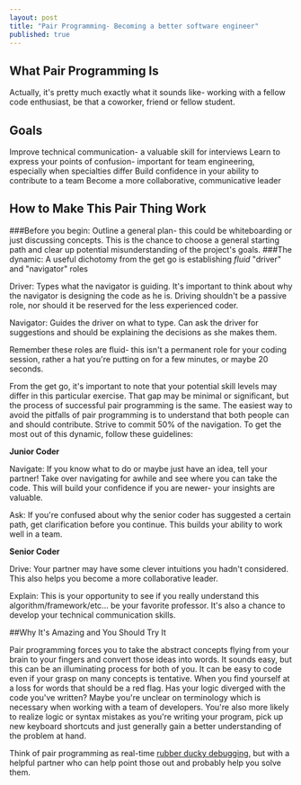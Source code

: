 ```yaml
---
layout: post
title: "Pair Programming- Becoming a better software engineer"
published: true
---
```



## What Pair Programming Is

Actually, it's pretty much exactly what it sounds like- working with a fellow code enthusiast, be that a coworker, friend or fellow student.

## Goals

Improve technical communication- a valuable skill for interviews
Learn to express your points of confusion- important for team engineering, especially when specialties differ
Build confidence in your ability to contribute to a team
Become a more collaborative, communicative leader


## How to Make This Pair Thing Work

###Before you begin:
Outline a general plan- this could be whiteboarding or just discussing concepts. This is the chance to choose a general starting path and clear up potential misunderstanding of the project's goals.
###The dynamic:
  A useful dichotomy from the get go is establishing _fluid_ "driver" and "navigator" roles
  
  Driver: Types what the navigator is guiding. It's important to think about why the navigator is designing the
  code as he is. Driving shouldn't be a passive role, nor should it be reserved for the less experienced coder. 
  
  Navigator: Guides the driver on what to type. Can ask the driver for suggestions and should be explaining the 
  decisions as she makes them.
    
  Remember these roles are fluid- this isn't a permanent role for your coding session, rather a hat you're putting on
  for a few minutes, or maybe 20 seconds.

From the get go, it's important to note that your potential skill levels may differ in this particular exercise. That gap may be minimal or significant, but the process of successful pair programming is the same. The easiest way to avoid the pitfalls of pair programming is to understand that both people can and should contribute. Strive to commit 50% of the navigation. To get the most out of this dynamic, follow these guidelines:

__Junior Coder__

  Navigate: If you know what to do or maybe just have an idea, tell your partner! Take over navigating for awhile 
  and see where you can take the code. This will build your confidence if you are newer- your insights are 
  valuable.
  
  Ask: If you're confused about why the senior coder has suggested a certain path, get clarification before you 
  continue. This builds your ability to work well in a team.
  
__Senior Coder__

  Drive: Your partner may have some clever intuitions you hadn't considered. This also helps you become a more 
  collaborative leader.
  
  Explain: This is your opportunity to see if you really understand this algorithm/framework/etc... be your 
  favorite professor. It's also a chance to develop your technical communication skills.


##Why It's Amazing and You Should Try It

Pair programming forces you to take the abstract concepts flying from your brain to your fingers and convert those ideas into words. It sounds easy, but this can be an illuminating process for both of you. It can be easy to code even if your grasp on many concepts is tentative. When you find yourself at a loss for words that should be a red flag. Has your logic diverged with the code you've written? Maybe you're unclear on terminology which is necessary when working with a team of developers. You're also more likely to realize logic or syntax mistakes as you're writing your program, pick up new keyboard shortcuts and just generally gain a better understanding of the problem at hand.

Think of pair programming as real-time [rubber ducky debugging](http://en.wikipedia.org/wiki/Rubber_duck_debugging), but with a helpful partner who can help point those out and probably help you solve them.
